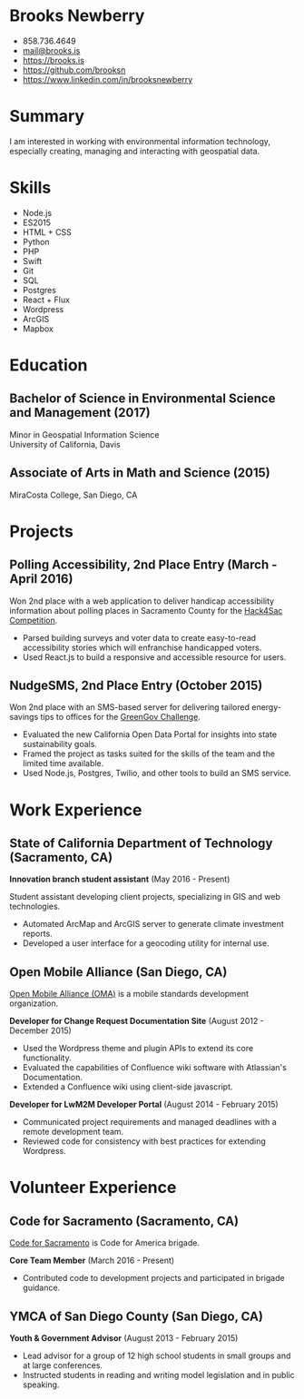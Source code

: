 # Brooks Newberry
- 858.736.4649
- mail@brooks.is
- https://brooks.is
- https://github.com/brooksn
- https://www.linkedin.com/in/brooksnewberry

# Summary

I am interested in working with environmental information technology, especially creating, managing and interacting with geospatial data.

# Skills

+ Node.js
+ ES2015
+ HTML + CSS
+ Python
+ PHP
+ Swift
+ Git
+ SQL
+ Postgres
+ React + Flux
+ Wordpress
+ ArcGIS
+ Mapbox

# Education

## Bachelor of Science in Environmental Science and Management (2017)
Minor in Geospatial Information Science   
University of California, Davis

## Associate of Arts in Math and Science (2015)
MiraCosta College, San Diego, CA

# Projects

## Polling Accessibility, 2nd Place Entry (March - April 2016)

Won 2nd place with a web application to deliver handicap accessibility information about polling places in Sacramento County for the [Hack4Sac Competition](http://hack4sac.saccounty.net).

- Parsed building surveys and voter data to create easy-to-read accessibility stories which will enfranchise handicapped voters. 
- Used React.js to build a responsive and accessible resource for users.

## NudgeSMS, 2nd Place Entry (October 2015)

Won 2nd place with an SMS-based server for delivering tailored energy-savings tips to offices for the [GreenGov Challenge](http://www.govops.ca.gov/#14669).

- Evaluated the new California Open Data Portal for insights into state sustainability goals.
- Framed the project as tasks suited for the skills of the team and the limited time available.
- Used Node.js, Postgres, Twilio, and other tools to build an SMS service.

# Work Experience

## State of California Department of Technology (Sacramento, CA)

**Innovation branch student assistant** (May 2016 - Present)

Student assistant developing client projects, specializing in GIS and web technologies.

- Automated ArcMap and ArcGIS server to generate climate investment reports.
- Developed a user interface for a geocoding utility for internal use.

## Open Mobile Alliance (San Diego, CA)
[Open Mobile Alliance (OMA)](http://openmobilealliance.org) is a mobile standards development organization.

**Developer for Change Request Documentation Site** (August 2012 - December 2015)

- Used the Wordpress theme and plugin APIs to extend its core functionality.
- Evaluated the capabilities of Confluence wiki software with Atlassian's Documentation.
- Extended a Confluence wiki using client-side javascript.

**Developer for LwM2M Developer Portal** (August 2014 - February 2015)

- Communicated project requirements and managed deadlines with a remote development team.
- Reviewed code for consistency with best practices for extending Wordpress.

# Volunteer Experience

## Code for Sacramento (Sacramento, CA)
[Code for Sacramento](http://codeforsacramento.org) is Code for America brigade.

**Core Team Member** (March 2016 - Present)

- Contributed code to development projects and participated in brigade guidance.

## YMCA of San Diego County (San Diego, CA)

**Youth & Government Advisor** (August 2013 - February 2015)

- Lead advisor for a group of 12 high school students in small groups and at large conferences.
- Instructed students in reading and writing model legislation and in public speaking.
